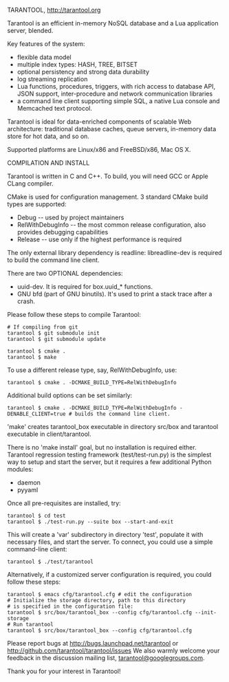 TARANTOOL, http://tarantool.org

Tarantool is an efficient in-memory NoSQL database and a
Lua application server, blended.

Key features of the system:
 * flexible data model
 * multiple index types: HASH, TREE, BITSET
 * optional persistency and strong data durability
 * log streaming replication
 * Lua functions, procedures, triggers, with
   rich access to database API, JSON support,
   inter-procedure and network communication libraries
 * a command line client supporting simple SQL,
   a native Lua console and Memcached text protocol.

Tarantool is ideal for data-enriched components of 
scalable Web architecture: traditional database caches, queue
servers, in-memory data store for hot data, and so on.

Supported platforms are Linux/x86 and FreeBSD/x86, Mac OS X.

COMPILATION AND INSTALL

Tarantool is written in C and C++.
To build, you will need GCC or Apple CLang compiler.

CMake is used for configuration management.
3 standard CMake build types are supported:
 * Debug -- used by project maintainers
 * RelWithDebugInfo -- the most common release configuration,
 also provides debugging capabilities
 * Release -- use only if the highest performance is required

The only external library dependency is readline: libreadline-dev
is required to build the command line client.

There are two OPTIONAL dependencies: 
- uuid-dev. It is required for box.uuid_* functions.
- GNU bfd (part of GNU binutils). It's used to print 
a stack trace after a crash.

Please follow these steps to compile Tarantool:

    # If compiling from git
    tarantool $ git submodule init
    tarantool $ git submodule update

    tarantool $ cmake .
    tarantool $ make

To use a different release type, say, RelWithDebugInfo, use:

    tarantool $ cmake . -DCMAKE_BUILD_TYPE=RelWithDebugInfo

Additional build options can be set similarly:

    tarantool $ cmake . -DCMAKE_BUILD_TYPE=RelWithDebugInfo -DENABLE_CLIENT=true # builds the command line client.

'make' creates tarantool_box executable in directory
src/box and tarantool executable in client/tarantool.

There is no 'make install' goal, but no installation
is required either.
Tarantool regression testing framework (test/test-run.py) is the
simplest way to setup and start the server, but it requires a few
additional Python modules:
 * daemon
 * pyyaml

Once all pre-requisites are installed, try:

    tarantool $ cd test
    tarantool $ ./test-run.py --suite box --start-and-exit

This will create a 'var' subdirectory in directory 'test',
populate it with necessary files, and
start the server. To connect, you could use
a simple command-line client:

    tarantool $ ./test/tarantool

Alternatively, if a customized server configuration is required,
you could follow these steps:


    tarantool $ emacs cfg/tarantool.cfg # edit the configuration
    # Initialize the storage directory, path to this directory
    # is specified in the configuration file:
    tarantool $ src/box/tarantool_box --config cfg/tarantool.cfg --init-storage
    # Run tarantool
    tarantool $ src/box/tarantool_box --config cfg/tarantool.cfg

Please report bugs at http://bugs.launchpad.net/tarantool or
http://github.com/tarantool/tarantool/issues
We also warmly welcome your feedback in the discussion mailing
list, tarantool@googlegroups.com.

Thank you for your interest in Tarantool!
